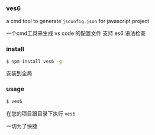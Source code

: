 ### ves6
a cmd tool to generate `jsconfig.json` for javascript project

一个cmd工具来生成 vs code 的配置文件 支持 es6 语法检查

### install 
```bash
$ npm install ves6 -g
```
安装到全局 

### usage
```bash
$ ves6
```
在您的项目跟目录下执行 `ves6`

一切为了快捷